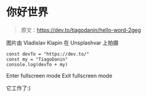 # 你好世界

> 原文：<https://dev.to/tiagodanin/hello-word-2geg>

图片由 Vladislav Klapin 在 Unsplashvar 上拍摄

```
const devTo = "https://dev.to/"
const my = "TiagoDanin"
console.log(devTo + my) 
```

Enter fullscreen mode Exit fullscreen mode

它工作了:)